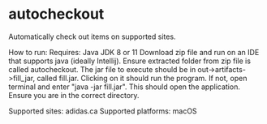 # autocheckout
Automatically check out items on supported sites. 

How to run:
Requires: Java JDK 8 or 11
Download zip file and run on an IDE that supports java (ideally Intellij). Ensure extracted folder from zip file is called autocheckout. The jar file to execute should be in out->artifacts->fill_jar, called fill.jar. Clicking on it should run the program. If not, open terminal and enter "java -jar fill.jar". This should open the application. Ensure you are in the correct directory.

Supported sites: adidas.ca
Supported platforms: macOS
